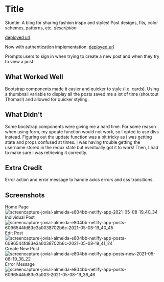 # Title
Stuntin: A blog for sharing fashion inspo and styles! Post designs, fits, color schemes, patterns, etc.
*description*

[deployed url](https://jovial-almeida-e804bb.netlify.app/)

Now with authentication implementation: [deployed url](https://stuntin-with-auth.netlify.app/)

Prompts users to sign in when trying to create a new post and when they try to view a post.

## What Worked Well
Bootstrap components made it easier and quicker to style (i.e. cards). Using a thumbnail variable to display all the posts saved me a lot of time (shoutout Thomas!) and allowed for quicker styling. 
## What Didn't
Some bootstrap components were giving me a hard time. For some reason when using form, my update function would not work, so I opted to use divs instead. Figuring out the update function was a bit tricky as i was getting state and props confused at times. I was having trouble getting the username stored in the redux state but eventually got it to work! Then, I had to make sure I was retrieving it correctly.
## Extra Credit
Error action and error message to handle axios errors and css transitions.
## Screenshots
Home Page
![screencapture-jovial-almeida-e804bb-netlify-app-2021-05-08-19_40_34](https://user-images.githubusercontent.com/72226780/117558842-663d9800-b035-11eb-8dba-696adc4cb4ea.png)
Individual Post
![screencapture-jovial-almeida-e804bb-netlify-app-posts-6096544fd83e3a0038702b6c-2021-05-08-19_40_45](https://user-images.githubusercontent.com/72226780/117558847-6b9ae280-b035-11eb-8c32-d550c434bb14.png)
Edit Post
![screencapture-jovial-almeida-e804bb-netlify-app-posts-6096544fd83e3a0038702b6c-2021-05-08-19_41_24](https://user-images.githubusercontent.com/72226780/117558852-72295a00-b035-11eb-85d5-5729c1368357.png)
Create New Post
![screencapture-jovial-almeida-e804bb-netlify-app-posts-new-2021-05-08-19_36_22](https://user-images.githubusercontent.com/72226780/117558768-d8fa4380-b034-11eb-9e35-577eb4b3a64a.png)
Error Message
![screencapture-jovial-almeida-e804bb-netlify-app-posts-6096544fd83e3a003-2021-05-08-19_36_46](https://user-images.githubusercontent.com/72226780/117558769-dc8dca80-b034-11eb-833c-7f7ad3174929.png)

